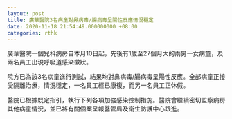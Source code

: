 ```yaml
---
layout: post
title: 廣華醫院3名病童對鼻病毒/腸病毒呈陽性反應情況穩定
date: 2020-11-18 21:54:49.000000000 +08:00
categories: rthk
---
```


廣華醫院一個兒科病房自本月10日起，先後有1歲至27個月大的兩男一女病童，及兩名員工出現呼吸道感染徵狀。

院方已為該3名病童進行測試，結果均對鼻病毒/腸病毒呈陽性反應。全部病童正接受隔離治療，情況穩定，一名員工經已康復，而另一名員工正休假。
 
醫院已根據既定指引，執行下列各項加強感染控制措施。醫院會繼續密切監察病房其他病童情況，並已將有關個案呈報醫管局及衞生防護中心跟進。
